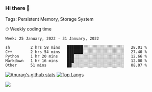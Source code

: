 ### Hi there 👋

Tags: Persistent Memory, Storage System

<!--

[![Anurag's github stats](https://github-readme-stats.vercel.app/api?username=wwyf)](https://github.com/anuraghazra/github-readme-stats)

[![Anurag's github stats](https://github-readme-stats.vercel.app/api?username=wwyf&count_private=true)](https://github.com/anuraghazra/github-readme-stats)


[![Top Langs](https://github-readme-stats.vercel.app/api/top-langs/?username=wwyf&count_private=true&&hide=jupyter%20notebook,html)](https://github.com/anuraghazra/github-readme-stats)



-->


⏱ Weekly coding time

<!--START_SECTION:waka-->
```text
Week: 25 January, 2022 - 31 January, 2022

sh         2 hrs 58 mins   ███████░░░░░░░░░░░░░░░░░░   28.01 % 
C++        2 hrs 54 mins   ███████░░░░░░░░░░░░░░░░░░   27.40 % 
Python     1 hr 20 mins    ███░░░░░░░░░░░░░░░░░░░░░░   12.66 % 
Markdown   1 hr 16 mins    ███░░░░░░░░░░░░░░░░░░░░░░   12.00 % 
Other      51 mins         ██░░░░░░░░░░░░░░░░░░░░░░░   08.07 % 
```
<!--END_SECTION:waka-->



[![Anurag's github stats](https://github-readme-stats.vercel.app/api?username=wwyf&count_private=true&show_icons=true&hide_border=true)](https://github.com/anuraghazra/github-readme-stats) [![Top Langs](https://github-readme-stats.vercel.app/api/top-langs/?username=wwyf&count_private=true&hide=jupyter%20notebook,html,OpenEdge%20ABL&langs_count=10&layout=compact&hide_border=true)](https://github.com/anuraghazra/github-readme-stats)

<!--

[![willianrod's wakatime stats](https://github-readme-stats.vercel.app/api/wakatime?username=wwyf)](https://github.com/anuraghazra/github-readme-stats)


-->

![](https://hit.yhype.me/github/profile?user_id=23121291)
